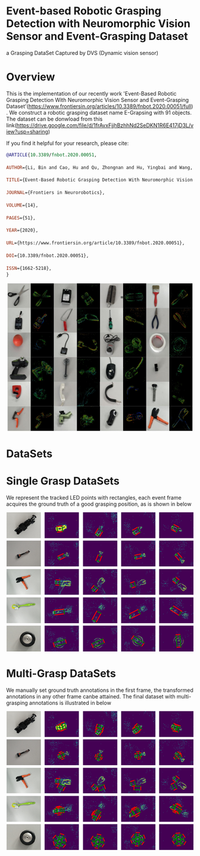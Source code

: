 # Event-based Robotic Grasping Detection with Neuromorphic Vision Sensor and Event-Grasping Dataset
a Grasping DataSet Captured by DVS (Dynamic vision sensor)

# Overview
This is the implementation of our recently work 'Event-Based Robotic Grasping Detection With Neuromorphic Vision Sensor and Event-Grasping Dataset'(https://www.frontiersin.org/articles/10.3389/fnbot.2020.00051/full). 
We construct a robotic grasping dataset name E-Grapsing with 91 objects. The dataset can be donwload from this link(https://drive.google.com/file/d/1frAvxFjjhBzhhNd2SeDKN1R6E417jD3L/view?usp=sharing)

If you find it helpful for your research, please cite:

```bibtex
@ARTICLE{10.3389/fnbot.2020.00051,
  
AUTHOR={Li, Bin and Cao, Hu and Qu, Zhongnan and Hu, Yingbai and Wang, Zhenke and Liang, Zichen},   
	 
TITLE={Event-Based Robotic Grasping Detection With Neuromorphic Vision Sensor and Event-Grasping Dataset},      
	
JOURNAL={Frontiers in Neurorobotics},      
	
VOLUME={14},      

PAGES={51},     
	
YEAR={2020},      
	  
URL={https://www.frontiersin.org/article/10.3389/fnbot.2020.00051},       
	
DOI={10.3389/fnbot.2020.00051},      
	
ISSN={1662-5218},   
}
```

![image](https://github.com/HuCaoFighting/DVS-GraspingDataSet/blob/master/images/sampleeventrgb.jpg)
# DataSets
# Single Grasp DataSets
We represent the tracked LED points with rectangles, each event frame acquires the ground truth of a good grasping position, as is shown in below


![image](https://github.com/HuCaoFighting/DVS-GraspingDataSet/blob/master/images/single_posi.png)

# Multi-Grasp DataSets
We manually set ground truth annotations in the first frame, the transformed annotations in any other frame canbe attained. The final dataset with multi-grasping annotations is illustrated in below
  
  
 ![image](https://github.com/HuCaoFighting/DVS-GraspingDataSet/blob/master/images/multi_posi.png)
